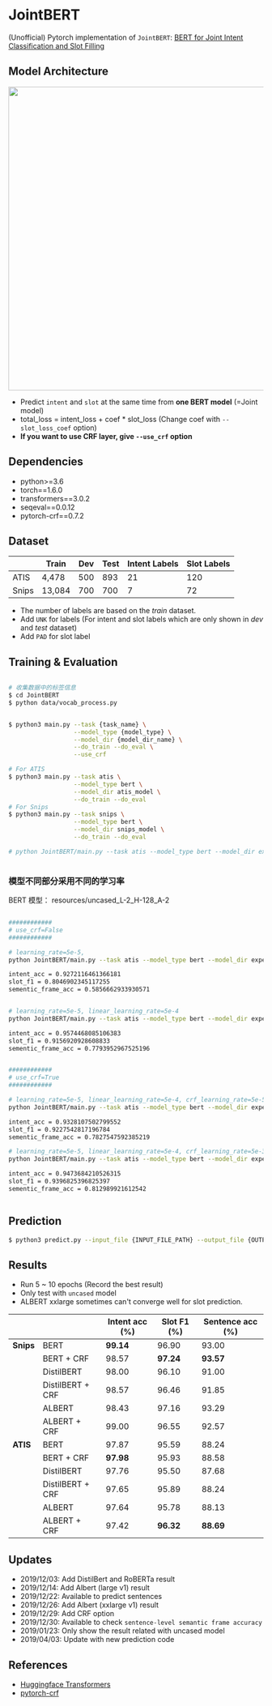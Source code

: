 # JointBERT

(Unofficial) Pytorch implementation of `JointBERT`: [BERT for Joint Intent Classification and Slot Filling](https://arxiv.org/abs/1902.10909)

## Model Architecture

<p float="left" align="center">
    <img width="600" src="https://user-images.githubusercontent.com/28896432/68875755-b2f92900-0746-11ea-8819-401d60e4185f.png" />  
</p>

- Predict `intent` and `slot` at the same time from **one BERT model** (=Joint model)
- total_loss = intent_loss + coef \* slot_loss (Change coef with `--slot_loss_coef` option)
- **If you want to use CRF layer, give `--use_crf` option**

## Dependencies

- python>=3.6
- torch==1.6.0
- transformers==3.0.2
- seqeval==0.0.12
- pytorch-crf==0.7.2

## Dataset

|       | Train  | Dev | Test | Intent Labels | Slot Labels |
| ----- | ------ | --- | ---- | ------------- | ----------- |
| ATIS  | 4,478  | 500 | 893  | 21            | 120         |
| Snips | 13,084 | 700 | 700  | 7             | 72          |

- The number of labels are based on the _train_ dataset.
- Add `UNK` for labels (For intent and slot labels which are only shown in _dev_ and _test_ dataset)
- Add `PAD` for slot label

## Training & Evaluation

```bash

# 收集数据中的标签信息
$ cd JointBERT
$ python data/vocab_process.py


$ python3 main.py --task {task_name} \
                  --model_type {model_type} \
                  --model_dir {model_dir_name} \
                  --do_train --do_eval \
                  --use_crf

# For ATIS
$ python3 main.py --task atis \
                  --model_type bert \
                  --model_dir atis_model \
                  --do_train --do_eval
# For Snips
$ python3 main.py --task snips \
                  --model_type bert \
                  --model_dir snips_model \
                  --do_train --do_eval

# python JointBERT/main.py --task atis --model_type bert --model_dir experiments/jointbert_0 --do_train --do_eval --train_batch_size 2



```


### 模型不同部分采用不同的学习率

BERT 模型： resources/uncased_L-2_H-128_A-2

```bash

############
# use_crf=False
############

# learning_rate=5e-5, 
python JointBERT/main.py --task atis --model_type bert --model_dir experiments/jointbert_0 --do_train --do_eval --train_batch_size 8 --learning_rate 5e-5

intent_acc = 0.9272116461366181
slot_f1 = 0.8046902345117255
sementic_frame_acc = 0.5856662933930571


# learning_rate=5e-5, linear_learning_rate=5e-4
python JointBERT/main.py --task atis --model_type bert --model_dir experiments/jointbert_0 --do_train --do_eval --train_batch_size 8 --learning_rate 5e-5 --linear_learning_rate 5e-4

intent_acc = 0.9574468085106383
slot_f1 = 0.9156920928608833
sementic_frame_acc = 0.7793952967525196


############
# use_crf=True
############

# learning_rate=5e-5, linear_learning_rate=5e-4, crf_learning_rate=5e-5
python JointBERT/main.py --task atis --model_type bert --model_dir experiments/jointbert_0 --do_train --do_eval --train_batch_size 8 --learning_rate 5e-5 --linear_learning_rate 5e-4 --use_crf --crf_learning_rate 5e-5

intent_acc = 0.9328107502799552
slot_f1 = 0.9227542817196784
sementic_frame_acc = 0.7827547592385219

# learning_rate=5e-5, linear_learning_rate=5e-4, crf_learning_rate=5e-3
python JointBERT/main.py --task atis --model_type bert --model_dir experiments/jointbert_0 --do_train --do_eval --train_batch_size 8 --learning_rate 5e-5 --linear_learning_rate 5e-4 --use_crf --crf_learning_rate 5e-3

intent_acc = 0.9473684210526315
slot_f1 = 0.9396825396825397
sementic_frame_acc = 0.812989921612542



```










## Prediction

```bash
$ python3 predict.py --input_file {INPUT_FILE_PATH} --output_file {OUTPUT_FILE_PATH} --model_dir {SAVED_CKPT_PATH}
```

## Results

- Run 5 ~ 10 epochs (Record the best result)
- Only test with `uncased` model
- ALBERT xxlarge sometimes can't converge well for slot prediction.

|           |                  | Intent acc (%) | Slot F1 (%) | Sentence acc (%) |
| --------- | ---------------- | -------------- | ----------- | ---------------- |
| **Snips** | BERT             | **99.14**      | 96.90       | 93.00            |
|           | BERT + CRF       | 98.57          | **97.24**   | **93.57**        |
|           | DistilBERT       | 98.00          | 96.10       | 91.00            |
|           | DistilBERT + CRF | 98.57          | 96.46       | 91.85            |
|           | ALBERT           | 98.43          | 97.16       | 93.29            |
|           | ALBERT + CRF     | 99.00          | 96.55       | 92.57            |
| **ATIS**  | BERT             | 97.87          | 95.59       | 88.24            |
|           | BERT + CRF       | **97.98**      | 95.93       | 88.58            |
|           | DistilBERT       | 97.76          | 95.50       | 87.68            |
|           | DistilBERT + CRF | 97.65          | 95.89       | 88.24            |
|           | ALBERT           | 97.64          | 95.78       | 88.13            |
|           | ALBERT + CRF     | 97.42          | **96.32**   | **88.69**        |




## Updates

- 2019/12/03: Add DistilBert and RoBERTa result
- 2019/12/14: Add Albert (large v1) result
- 2019/12/22: Available to predict sentences
- 2019/12/26: Add Albert (xxlarge v1) result
- 2019/12/29: Add CRF option
- 2019/12/30: Available to check `sentence-level semantic frame accuracy`
- 2019/01/23: Only show the result related with uncased model
- 2019/04/03: Update with new prediction code

## References

- [Huggingface Transformers](https://github.com/huggingface/transformers)
- [pytorch-crf](https://github.com/kmkurn/pytorch-crf)
